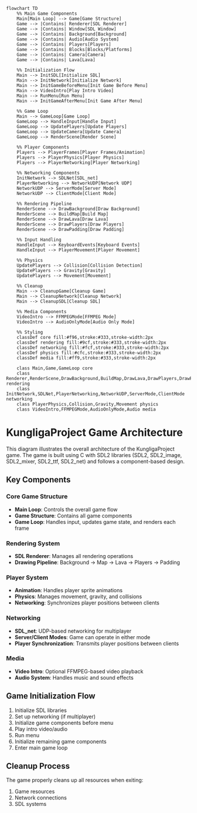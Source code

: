 ```mermaid
flowchart TD
    %% Main Game Components
    Main[Main Loop] --> Game[Game Structure]
    Game --> |Contains| Renderer[SDL Renderer]
    Game --> |Contains| Window[SDL Window]
    Game --> |Contains| Background[Background]
    Game --> |Contains| Audio[Audio System]
    Game --> |Contains| Players[Players]
    Game --> |Contains| Blocks[Blocks/Platforms]
    Game --> |Contains| Camera[Camera]
    Game --> |Contains| Lava[Lava]
    
    %% Initialization Flow
    Main --> InitSDL[Initialize SDL]
    Main --> InitNetwork[Initialize Network]
    Main --> InitGameBeforeMenu[Init Game Before Menu]
    Main --> VideoIntro[Play Intro Video]
    Main --> RunMenu[Run Menu]
    Main --> InitGameAfterMenu[Init Game After Menu]
    
    %% Game Loop
    Main --> GameLoop[Game Loop]
    GameLoop --> HandleInput[Handle Input]
    GameLoop --> UpdatePlayers[Update Players]
    GameLoop --> UpdateCamera[Update Camera]
    GameLoop --> RenderScene[Render Scene]
    
    %% Player Components
    Players --> PlayerFrames[Player Frames/Animation]
    Players --> PlayerPhysics[Player Physics]
    Players --> PlayerNetworking[Player Networking]
    
    %% Networking Components
    InitNetwork --> SDLNet[SDL_net]
    PlayerNetworking --> NetworkUDP[Network UDP]
    NetworkUDP --> ServerMode[Server Mode]
    NetworkUDP --> ClientMode[Client Mode]
    
    %% Rendering Pipeline
    RenderScene --> DrawBackground[Draw Background]
    RenderScene --> BuildMap[Build Map]
    RenderScene --> DrawLava[Draw Lava]
    RenderScene --> DrawPlayers[Draw Players]
    RenderScene --> DrawPadding[Draw Padding]
    
    %% Input Handling
    HandleInput --> KeyboardEvents[Keyboard Events]
    HandleInput --> PlayerMovement[Player Movement]
    
    %% Physics
    UpdatePlayers --> Collision[Collision Detection]
    UpdatePlayers --> Gravity[Gravity]
    UpdatePlayers --> Movement[Movement]
    
    %% Cleanup
    Main --> CleanupGame[Cleanup Game]
    Main --> CleanupNetwork[Cleanup Network]
    Main --> CleanupSDL[Cleanup SDL]
    
    %% Media Components
    VideoIntro --> FFMPEGMode[FFMPEG Mode]
    VideoIntro --> AudioOnlyMode[Audio Only Mode]
    
    %% Styling
    classDef core fill:#f96,stroke:#333,stroke-width:2px
    classDef rendering fill:#9cf,stroke:#333,stroke-width:2px
    classDef networking fill:#fcf,stroke:#333,stroke-width:2px
    classDef physics fill:#cfc,stroke:#333,stroke-width:2px
    classDef media fill:#ff9,stroke:#333,stroke-width:2px
    
    class Main,Game,GameLoop core
    class Renderer,RenderScene,DrawBackground,BuildMap,DrawLava,DrawPlayers,DrawPadding rendering
    class InitNetwork,SDLNet,PlayerNetworking,NetworkUDP,ServerMode,ClientMode networking
    class PlayerPhysics,Collision,Gravity,Movement physics
    class VideoIntro,FFMPEGMode,AudioOnlyMode,Audio media
```

# KungligaProject Game Architecture

This diagram illustrates the overall architecture of the KungligaProject game. The game is built using C with SDL2 libraries (SDL2, SDL2_image, SDL2_mixer, SDL2_ttf, SDL2_net) and follows a component-based design.

## Key Components

### Core Game Structure
- **Main Loop**: Controls the overall game flow
- **Game Structure**: Contains all game components
- **Game Loop**: Handles input, updates game state, and renders each frame

### Rendering System
- **SDL Renderer**: Manages all rendering operations
- **Drawing Pipeline**: Background → Map → Lava → Players → Padding

### Player System
- **Animation**: Handles player sprite animations
- **Physics**: Manages movement, gravity, and collisions
- **Networking**: Synchronizes player positions between clients

### Networking
- **SDL_net**: UDP-based networking for multiplayer
- **Server/Client Modes**: Game can operate in either mode
- **Player Synchronization**: Transmits player positions between clients

### Media
- **Video Intro**: Optional FFMPEG-based video playback
- **Audio System**: Handles music and sound effects

## Game Initialization Flow
1. Initialize SDL libraries
2. Set up networking (if multiplayer)
3. Initialize game components before menu
4. Play intro video/audio
5. Run menu
6. Initialize remaining game components
7. Enter main game loop

## Cleanup Process
The game properly cleans up all resources when exiting:
1. Game resources
2. Network connections
3. SDL systems
